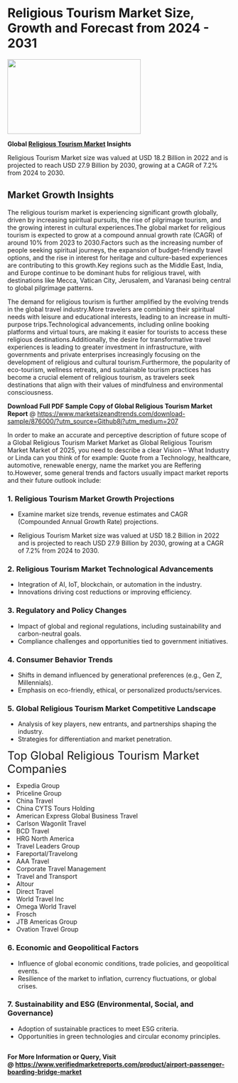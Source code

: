 <H1>Religious Tourism Market Size, Growth and Forecast from 2024 - 2031</H1><img class="aligncenter size-medium wp-image-584254" src="https://thirdeyenews.in/wp-content/uploads/2024/09/Global-Market-Research-300x168.jpeg" alt="" width="300" height="168" /><p><strong>Global&nbsp;<a href="https://www.marketsizeandtrends.com/download-sample/876000/?utm_source=Github8j?utm_medium=207">Religious Tourism Market</a> Insights</strong></p><p>Religious Tourism Market size was valued at USD 18.2 Billion in 2022 and is projected to reach USD 27.9 Billion by 2030, growing at a CAGR of 7.2% from 2024 to 2030.</p><p><h2>Market Growth Insights</h2> <p>The religious tourism market is experiencing significant growth globally, driven by increasing spiritual pursuits, the rise of pilgrimage tourism, and the growing interest in cultural experiences.The global market for religious tourism is expected to grow at a compound annual growth rate (CAGR) of around 10% from 2023 to 2030.Factors such as the increasing number of people seeking spiritual journeys, the expansion of budget-friendly travel options, and the rise in interest for heritage and culture-based experiences are contributing to this growth.Key regions such as the Middle East, India, and Europe continue to be dominant hubs for religious travel, with destinations like Mecca, Vatican City, Jerusalem, and Varanasi being central to global pilgrimage patterns.</p> <p><a href="#"></a></p> <p>The demand for religious tourism is further amplified by the evolving trends in the global travel industry.More travelers are combining their spiritual needs with leisure and educational interests, leading to an increase in multi-purpose trips.Technological advancements, including online booking platforms and virtual tours, are making it easier for tourists to access these religious destinations.Additionally, the desire for transformative travel experiences is leading to greater investment in infrastructure, with governments and private enterprises increasingly focusing on the development of religious and cultural tourism.Furthermore, the popularity of eco-tourism, wellness retreats, and sustainable tourism practices has become a crucial element of religious tourism, as travelers seek destinations that align with their values of mindfulness and environmental consciousness.</p> <p></p><p><span class=""><strong>Download Full PDF Sample Copy of Global Religious Tourism Market Report</strong> @ <a href="https://www.marketsizeandtrends.com/download-sample/876000/?utm_source=Github8j?utm_medium=207" target="_blank">https://www.marketsizeandtrends.com/download-sample/876000/?utm_source=Github8j?utm_medium=207</a></span></p><p>In order to make an accurate and perceptive description of future scope of a Global&nbsp;Religious Tourism Market Market as Global&nbsp;Religious Tourism Market Market of 2025, you need to describe a clear Vision &ndash; What Industry or Linda can you think of for example: Quote from a Technology, healthcare, automotive, renewable energy, name the market you are Reffering to.However, some general trends and factors usually impact market reports and their future outlook include:</p><h3>1.&nbsp;<strong>Religious Tourism Market Growth Projections</strong></h3><ul><li>Examine market size trends, revenue estimates and CAGR (Compounded Annual Growth Rate) projections.</li><li><p>Religious Tourism Market size was valued at USD 18.2 Billion in 2022 and is projected to reach USD 27.9 Billion by 2030, growing at a CAGR of 7.2% from 2024 to 2030.</p></li></ul><h3>2.&nbsp;<strong>Religious Tourism Market Technological Advancements</strong></h3><ul><li>Integration of AI, IoT, blockchain, or automation in the industry.</li><li>Innovations driving cost reductions or improving efficiency.</li></ul><h3>3.&nbsp;<strong>Regulatory and Policy Changes</strong></h3><ul><li>Impact of global and regional regulations, including sustainability and carbon-neutral goals.</li><li>Compliance challenges and opportunities tied to government initiatives.</li></ul><h3>4.&nbsp;<strong>Consumer Behavior Trends</strong></h3><ul><li>Shifts in demand influenced by generational preferences (e.g., Gen Z, Millennials).</li><li>Emphasis on eco-friendly, ethical, or personalized products/services.</li></ul><h3>5.&nbsp;<strong>Global Religious Tourism Market Competitive Landscape</strong></h3><ul><li>Analysis of key players, new entrants, and partnerships shaping the industry.</li><li>Strategies for differentiation and market penetration.</li></ul><p data-pm-slice="1 1 []"><span style="color: inherit; font-family: inherit; font-size: 25px;">Top Global Religious Tourism Market Companies</span></p><div class="" data-test-id=""><p><li>Expedia Group</li><li> Priceline Group</li><li> China Travel</li><li> China CYTS Tours Holding</li><li> American Express Global Business Travel</li><li> Carlson Wagonlit Travel</li><li> BCD Travel</li><li> HRG North America</li><li> Travel Leaders Group</li><li> Fareportal/Travelong</li><li> AAA Travel</li><li> Corporate Travel Management</li><li> Travel and Transport</li><li> Altour</li><li> Direct Travel</li><li> World Travel Inc</li><li> Omega World Travel</li><li> Frosch</li><li> JTB Americas Group</li><li> Ovation Travel Group</li></p></div><h3>6.&nbsp;<strong>Economic and Geopolitical Factors</strong></h3><ul><li>Influence of global economic conditions, trade policies, and geopolitical events.</li><li>Resilience of the market to inflation, currency fluctuations, or global crises.</li></ul><h3>7.&nbsp;<strong>Sustainability and ESG (Environmental, Social, and Governance)</strong></h3><ul><li>Adoption of sustainable practices to meet ESG criteria.</li><li>Opportunities in green technologies and circular economy principles.</li></ul><h2><strong style="font-size: 14px;">For More Information or Query, Visit @&nbsp;</strong><a style="background-color: #ffffff; font-size: 14px;" href="https://www.marketsizeandtrends.com/report/religious-tourism-market/" target="_blank">https://www.verifiedmarketreports.com/product/airport-passenger-boarding-bridge-market</a></h2>